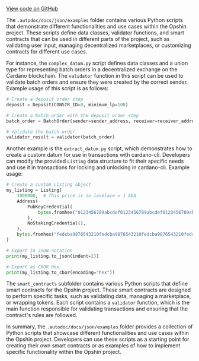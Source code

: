 [View code on GitHub](https://github.com/opshin/opshin/.autodoc/docs/json/examples)

The `.autodoc/docs/json/examples` folder contains various Python scripts that demonstrate different functionalities and use cases within the Opshin project. These scripts define data classes, validator functions, and smart contracts that can be used in different parts of the project, such as validating user input, managing decentralized marketplaces, or customizing contracts for different use cases.

For instance, the `complex_datum.py` script defines data classes and a union type for representing batch orders in a decentralized exchange on the Cardano blockchain. The `validator` function in this script can be used to validate batch orders and ensure they were created by the correct sender. Example usage of this script is as follows:

```python
# Create a deposit order step
deposit = Deposit(CONSTR_ID=0, minimum_lp=100)

# Create a batch order with the deposit order step
batch_order = BatchOrder(sender=sender_address, receiver=receiver_address, receiver_datum_hash=None, order_step=deposit, batcher_fee=10, output_ada=1000, pool_nft_tokenname="POOL", script_version=b"v1")

# Validate the batch order
validator_result = validator(batch_order)
```

Another example is the `extract_datum.py` script, which demonstrates how to create a custom datum for use in transactions with cardano-cli. Developers can modify the provided `Listing` data structure to fit their specific needs and use it in transactions for locking and unlocking in cardano-cli. Example usage:

```python
# Create a custom Listing object
my_listing = Listing(
    1000000,  # This price is in lovelace = 1 ADA
    Address(
        PubKeyCredential(
            bytes.fromhex("0123456789abcdef0123456789abcdef0123456789abcdef0123456789abcdef")
        ),
        NoStakingCredential(),
    ),
    bytes.fromhex("fedcba9876543210fedcba9876543210fedcba9876543210fedcba9876543210"),
)

# Export in JSON notation
print(my_listing.to_json(indent=2))

# Export as CBOR Hex
print(my_listing.to_cbor(encoding="hex"))
```

The `smart_contracts` subfolder contains various Python scripts that define smart contracts for the Opshin project. These smart contracts are designed to perform specific tasks, such as validating data, managing a marketplace, or wrapping tokens. Each script contains a `validator` function, which is the main function responsible for validating transactions and ensuring that the contract's rules are followed.

In summary, the `.autodoc/docs/json/examples` folder provides a collection of Python scripts that showcase different functionalities and use cases within the Opshin project. Developers can use these scripts as a starting point for creating their own smart contracts or as examples of how to implement specific functionality within the Opshin project.
